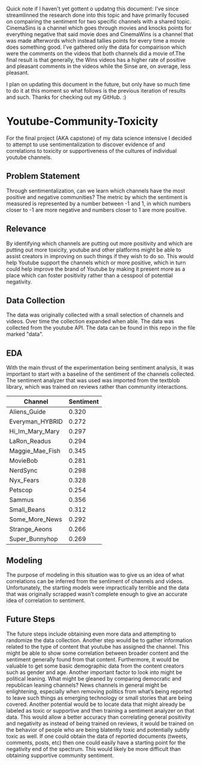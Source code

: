 Quick note if I haven't yet gottent o updatng this document: I've since streamlinned the research done into this topic and have primarily focused on compairing the sentiment for two specific channels with a shared topic.  CinemaSins is a channel which goes through movies and knocks points for everything negative that said movie does and CinemaWins is a channel that was made afterwords which instead tallies points for every time a movie does something good.  I've gathered only the data for compairison which were the comments on the videos that both channels did a movie of.The final result is that generally, the Wins videos has a higher rate of positive and pleasant comments in the videos while the Sinse are, on average, less pleasant.  

I plan on updating this document in the future, but only have so much time to do it at this moment so what follows is the previous iteration of results and such.  Thanks for checking out my GitHub. :)



# Youtube-Community-Toxicity
For the final project (AKA capstone) of my data science intensive I decided to attempt to use sentimentalization to discover evidence of and correlations to toxicity or supportiveness of the cultures of individual youtube channels.  

## Problem Statement  
Through sentimentalization, can we learn which channels have the most positive and negative communities?  The metric by which the sentiment is measured is represented by a number between -1 and 1, in which numbers closer to -1 are more negative and numbers closer to 1 are more positive.

## Relevance
By identifying which channels are putting out more positivity and which are putting out more toxicity, youtube and other platforms might be able to assist creators in improving on such things if they wish to do so.  This would help Youtube support the channels which or more positive, which in turn could help improve the brand of Youtube by making it present more as a place which can foster positivity rather than a cesspool of potential negativity.

## Data Collection
The data was originally collected with a small selection of channels and videos.  Over time the collection expanded when able.  The data was collected from the youtube API.  The data can be found in this repo in the file marked "data".

## EDA
With the main thrust of the experimentation being sentiment analysis, it was important to start with a baseline of the sentiment of the channels collected.  The sentiment analyzer that was used was imported from the textblob library, which was trained on reviews rather than community interactions.

|Channel               |Sentiment|
|----------------------|---------|
|Aliens_Guide          |0.320    |
|Everyman_HYBRID       |0.272    |
|Hi_Im_Mary_Mary       |0.297    |
|LaRon_Readus          |0.294    |
|Maggie_Mae_Fish       |0.345    |
|MovieBob              |0.281    |
|NerdSync              |0.298    |
|Nyx_Fears             |0.328    |
|Petscop               |0.254    |
|Sammus                |0.356    |
|Small_Beans           |0.312    |
|Some_More_News        |0.292    |
|Strange_Aeons         |0.266    |
|Super_Bunnyhop        |0.269    |

## Modeling
The purpose of modeling in this situation was to give us an idea of what correlations can be inferred from the sentiment of channels and videos.  Unfortunately, the starting models were impractically terrible and the data that was originally scrapped wasn’t complete enough to give an accurate idea of correlation to sentiment.

## Future Steps
The future steps include obtaining even more data and attempting to randomize the data collection.  Another step would be to gather information related to the type of content that youtube has assigned the channel.  This might be able to show some correlation between broader content and the sentiment generally found from that content.  Furthermore, it would be valuable to get some basic demographic data from the content creators such as gender and age.  Another important factor to look into might be political leaning. What might be gleaned by comparing democratic and republican leaning channels?  News channels in general might be enlightening, especially when removing politics from what’s being reported to leave such things as emerging technology or small stories that are being covered.
Another potential would be to locate data that might already be labeled as toxic or supportive and then training a sentiment analyzer on that data.  This would allow a better accuracy than correlating general positivity and negativity as instead of being trained on reviews, it would be trained on the behavior of people who are being blatently toxic and potentially subtly toxic as well.  If one could obtain the data of reported documents (tweets, comments, posts, etc) then one could easily have a starting point for the negativity end of the spectrum.  This would likely be more difficult than obtaining supportive community sentiment.
